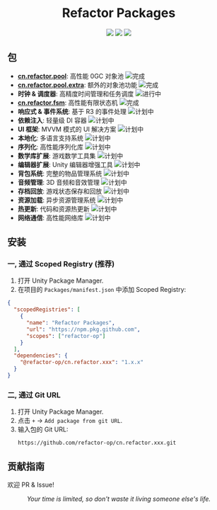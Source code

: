 <div align="center">
  <h1>Refactor Packages</h1>
  
  <p>
    <img src="https://img.shields.io/badge/Unity-2021.3+-black?logo=unity" />
    <img src="https://img.shields.io/badge/License-MIT-blue.svg" />
    <img src="https://img.shields.io/badge/Language-C%23-239120?logo=c-sharp" />
  </p>
  
  <!-- <p>
    <a href="#快速开始">快速开始</a> •
    <a href="#贡献指南">贡献指南</a> •
  </p> -->
</div>

## 包

- **[cn.refactor.pool](https://github.com/refactor-op/cn.refactor.pool)**: 高性能 0GC 对象池 ![完成](https://img.shields.io/badge/状态-完成-brightgreen)
- **[cn.refactor.pool.extra](https://github.com/refactor-op/cn.refactor.pool.extra)**: 额外的对象池功能 ![完成](https://img.shields.io/badge/状态-完成-brightgreen)
- **时钟 & 调度器**: 高精度时间管理和任务调度 ![进行中](https://img.shields.io/badge/状态-进行中-yellow)
- **[cn.refactor.fsm](https://github.com/refactor-op/cn.refactor.fsm)**: 高性能有限状态机 ![完成](https://img.shields.io/badge/状态-完成-brightgreen)
- **响应式 & 事件系统**: 基于 R3 的事件处理 ![计划中](https://img.shields.io/badge/状态-计划中-lightgrey)
- **依赖注入**: 轻量级 DI 容器 ![计划中](https://img.shields.io/badge/状态-计划中-lightgrey)
- **UI 框架**: MVVM 模式的 UI 解决方案 ![计划中](https://img.shields.io/badge/状态-计划中-lightgrey)
- **本地化**: 多语言支持系统 ![计划中](https://img.shields.io/badge/状态-计划中-lightgrey)
- **序列化**: 高性能序列化库 ![计划中](https://img.shields.io/badge/状态-计划中-lightgrey)
- **数学库扩展**: 游戏数学工具集 ![计划中](https://img.shields.io/badge/状态-计划中-lightgrey)
- **编辑器扩展**: Unity 编辑器增强工具 ![计划中](https://img.shields.io/badge/状态-计划中-lightgrey)
- **背包系统**: 完整的物品管理系统 ![计划中](https://img.shields.io/badge/状态-计划中-lightgrey)
- **音频管理**: 3D 音频和音效管理 ![计划中](https://img.shields.io/badge/状态-计划中-lightgrey)
- **存档回放**: 游戏状态保存和回放 ![计划中](https://img.shields.io/badge/状态-计划中-lightgrey)
- **资源加载**: 异步资源管理系统 ![计划中](https://img.shields.io/badge/状态-计划中-lightgrey)
- **热更新**: 代码和资源热更新 ![计划中](https://img.shields.io/badge/状态-计划中-lightgrey)
- **网络通信**: 高性能网络库 ![计划中](https://img.shields.io/badge/状态-计划中-lightgrey)

## 安装

### 一, 通过 Scoped Registry (推荐)

1. 打开 Unity Package Manager.
2. 在项目的 `Packages/manifest.json` 中添加 Scoped Registry:

```json
{
  "scopedRegistries": [
    {
      "name": "Refactor Packages",
      "url": "https://npm.pkg.github.com",
      "scopes": ["refactor-op"]
    }
  ],
  "dependencies": {
    "@refactor-op/cn.refactor.xxx": "1.x.x"
  }
}
```

### 二, 通过 Git URL

1. 打开 Unity Package Manager.
2. 点击 `+` → `Add package from git URL`.
3. 输入包的 Git URL:
   ```
   https://github.com/refactor-op/cn.refactor.xxx.git
   ```

## 贡献指南

欢迎 PR & Issue!

<div align="center">
  <p><i>Your time is limited, so don't waste it living someone else's life.</i></p>
</div>